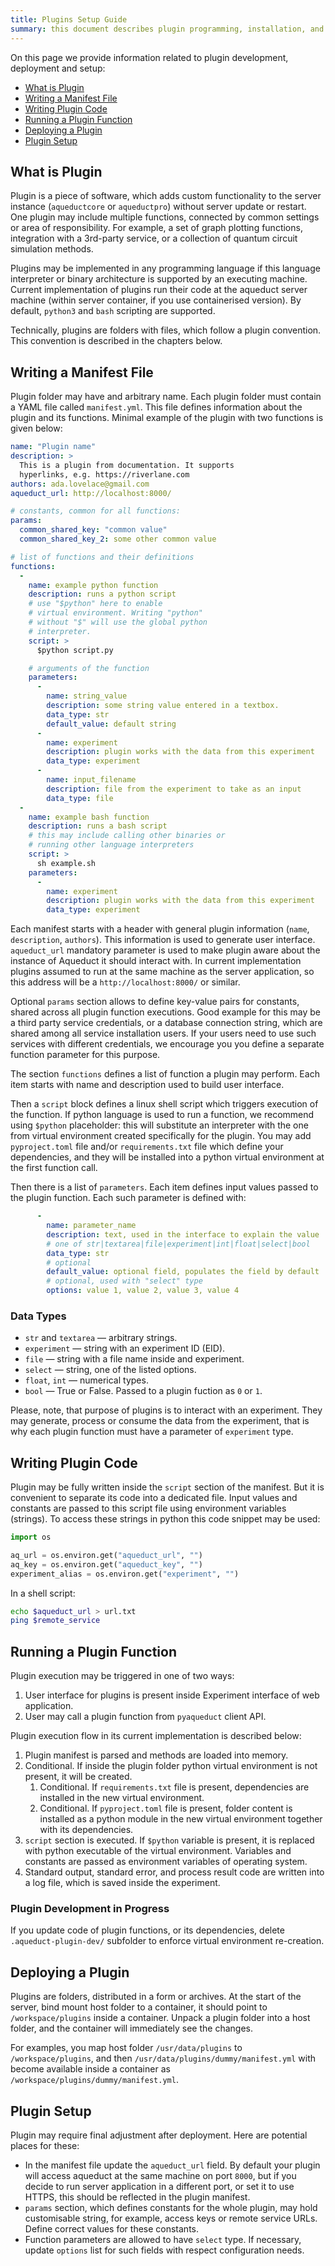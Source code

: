 ```yaml
---
title: Plugins Setup Guide
summary: this document describes plugin programming, installation, and setup process.
---
```


On this page we provide information related to plugin development, deployment and setup:
- [What is Plugin](#what-is-plugin)  
- [Writing a Manifest File](#writing-a-manifest-file) 
- [Writing Plugin Code](#writing-plugin-code) 
- [Running a Plugin Function](#running-a-plugin-function)
- [Deploying a Plugin](#deploying-a-plugin)
- [Plugin Setup](#plugin-setup)

## What is Plugin

Plugin is a piece of software, which adds custom functionality to the server instance 
(`aqueductcore` or `aqueductpro`) without server update or restart.
One plugin may include multiple functions, connected by common settings or area of responsibility.
For example, a set of graph plotting functions, integration with a 3rd-party service, or
a collection of quantum circuit simulation methods.

Plugins may be implemented in any programming language if this language interpreter 
or binary architecture is supported by an executing machine.
Current implementation of plugins run their code at the aqueduct server machine 
(within server container, if you use containerised version). By default, `python3` and `bash` scripting  are supported.

Technically, plugins are folders with files, which follow a plugin convention.
This convention is described in the chapters below.

## Writing a Manifest File

Plugin folder may have and arbitrary name. Each plugin folder must contain a YAML file called `manifest.yml`. This file defines information about the plugin and its functions. 
Minimal example of the plugin with  two functions is given below:

```yaml
name: "Plugin name"
description: >
  This is a plugin from documentation. It supports 
  hyperlinks, e.g. https://riverlane.com
authors: ada.lovelace@gmail.com
aqueduct_url: http://localhost:8000/

# constants, common for all functions:
params:
  common_shared_key: "common value"
  common_shared_key_2: some other common value

# list of functions and their definitions
functions:
  - 
    name: example python function
    description: runs a python script
    # use "$python" here to enable  
    # virtual environment. Writing "python"
    # without "$" will use the global python 
    # interpreter.
    script: >
      $python script.py

    # arguments of the function
    parameters:
      - 
        name: string_value
        description: some string value entered in a textbox.
        data_type: str
        default_value: default string
      -
        name: experiment
        description: plugin works with the data from this experiment
        data_type: experiment
      - 
        name: input_filename
        description: file from the experiment to take as an input
        data_type: file
  - 
    name: example bash function
    description: runs a bash script
    # this may include calling other binaries or
    # running other language interpreters
    script: >
      sh example.sh
    parameters:
      -
        name: experiment
        description: plugin works with the data from this experiment
        data_type: experiment
```

Each manifest starts with a header with general plugin information (`name`, `description`,
`authors`). This information is used to generate user interface.
`aqueduct_url` mandatory parameter is used to make plugin aware about the instance of Aqueduct
it should interact with. In current implementation plugins assumed to run at the same machine 
as the server application, so this address will be a `http://localhost:8000/` or similar.

Optional `params` section allows to define key-value pairs for constants, shared across 
all plugin function executions. Good example for this may be a third party service 
credentials, or a database connection string,
which are shared among all service installation users. If your users need to use such services
with different credentials, we encourage you you define a separate function parameter for 
this purpose.

The section `functions` defines a list of function a plugin may perform. Each item starts with
name and description used to build user interface.

Then a `script` block defines a linux shell script which triggers execution of the function.
If python language is used to run a function, we recommend using `$python` placeholder: 
this will substitute an interpreter with the one from virtual environment created 
specifically for the plugin. You may add `pyproject.toml` file and/or `requirements.txt`
file which define your dependencies, and they will be installed into a python virtual environment
at the first function call.

Then there is a list of `parameters`. Each item defines input values passed to the plugin function. Each such parameter is defined with:
```yaml
      - 
        name: parameter_name
        description: text, used in the interface to explain the value
        # one of str|textarea|file|experiment|int|float|select|bool
        data_type: str
        # optional
        default_value: optional field, populates the field by default
        # optional, used with "select" type
        options: value 1, value 2, value 3, value 4
```

### Data Types

- `str` and `textarea` — arbitrary strings.
- `experiment` — string with an experiment ID (EID).
- `file` — string with a file name inside and experiment.
- `select` — string, one of the listed options.
- `float`, `int` — numerical types.
- `bool` — True or False. Passed to a plugin fuction as `0` or `1`.

Please, note, that purpose of plugins is to interact with an experiment. They may generate, process or consume the data from the experiment, that is why each plugin function must have a parameter of
`experiment` type.


## Writing Plugin Code

Plugin may be fully written inside the `script` section of the manifest. But it is convenient to 
separate its code into a dedicated file. Input values and constants are passed to this script file
using environment variables (strings). To access these strings in python this code snippet may be used:

```python
import os

aq_url = os.environ.get("aqueduct_url", "")
aq_key = os.environ.get("aqueduct_key", "")
experiment_alias = os.environ.get("experiment", "")
```

In a shell script:
```bash
echo $aqueduct_url > url.txt
ping $remote_service
```

## Running a Plugin Function

Plugin execution may be triggered in one of two ways:
1. User interface for plugins is present inside Experiment interface of web application.
2. User may call a plugin function from `pyaqueduct` client API.

Plugin execution flow in its current implementation is described below:

1. Plugin manifest is parsed and methods are loaded into memory.
2. Conditional. If inside the plugin folder python virtual environment is not present, it will be created.
   1. Conditional. If `requirements.txt` file is present, dependencies are installed in the new virtual environment.
   2. Conditional. If `pyproject.toml` file is present, folder content is installed as a python module in the new virtual environment together with its dependencies.
3. `script` section is executed. If `$python` variable is present, it is replaced with python executable of the virtual environment. Variables and constants are passed as environment variables of operating system.
4. Standard output, standard error, and process result code are written into a log file, which is saved inside the experiment.

### Plugin Development in Progress

If you update code of plugin functions, or its dependencies, delete `.aqueduct-plugin-dev/` 
subfolder to enforce virtual environment re-creation.

## Deploying a Plugin

Plugins are folders, distributed in a form or archives. At the start of the server, 
bind mount host folder to a container, it should point to `/workspace/plugins` inside a container.
Unpack a plugin folder into a host folder, and the container will immediately see the changes.

For examples, you map host folder `/usr/data/plugins` to `/workspace/plugins`, and then `/usr/data/plugins/dummy/manifest.yml` with become available inside a container as `/workspace/plugins/dummy/manifest.yml`.

## Plugin Setup

Plugin may require final adjustment after deployment. Here are potential places for these:

* In the manifest file update the `aqueduct_url` field. By default your plugin will access aqueduct
at the same machine on port `8000`, but if you decide to run server application in a different port,
or set it to use HTTPS, this should be reflected in the plugin manifest.
* `params` section, which defines constants for the whole plugin, may hold customisable string, for example, access keys or remote service URLs. Define correct values for these constants.
* Function parameters are allowed to have `select` type. If necessary, update `options` list for such fields with respect configuration needs.